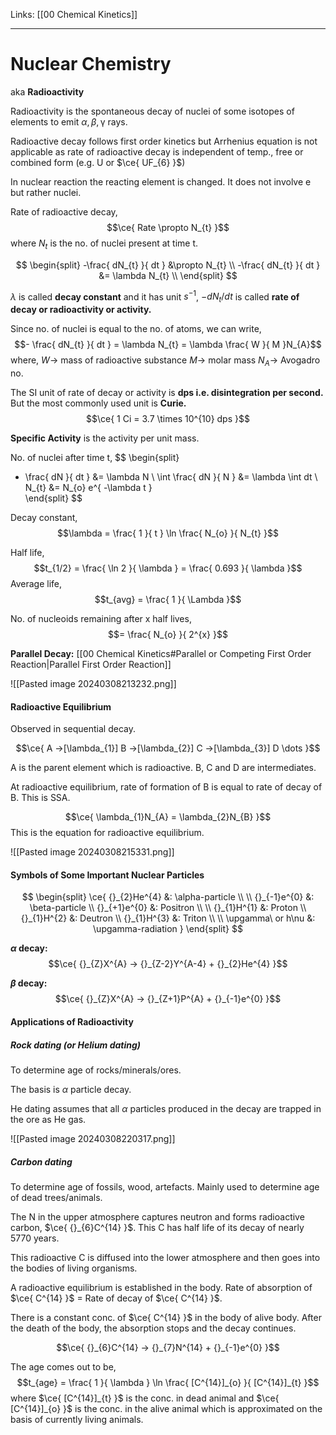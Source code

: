 Links: [[00 Chemical Kinetics]]
___
# Nuclear Chemistry 
aka **Radioactivity**

Radioactivity is the spontaneous decay of nuclei of some isotopes of elements to emit $\alpha,\beta,\upgamma$ rays. 

Radioactive decay follows first order kinetics but Arrhenius equation is not applicable as rate of radioactive decay is independent of temp., free or combined form (e.g. U or $\ce{ UF_{6} }$)

In nuclear reaction the reacting element is changed. It does not involve e but rather nuclei. 

Rate of radioactive decay,
$$\ce{ Rate \propto N_{t} }$$
where $N_{t}$ is the no. of nuclei present at time t. 

$$
\begin{split}
-\frac{ dN_{t} }{ dt } &\propto N_{t} \\
-\frac{ dN_{t} }{ dt } &= \lambda N_{t} \\
\end{split}
$$

$\lambda$ is called **decay constant** and it has unit $s ^{-1}$,
$- dN_{t} /dt$ is called **rate of decay or radioactivity or activity.**

Since no. of nuclei is equal to the no. of atoms, we can write,
$$- \frac{ dN_{t} }{ dt } = \lambda N_{t} = \lambda \frac{ W }{ M }N_{A}$$
where,
$W \to$ mass of radioactive substance
$M \to$ molar mass
$N_{A} \to$ Avogadro no.

The SI unit of rate of decay or activity is **dps i.e. disintegration per second.**
But the most commonly used unit is **Curie.**
$$\ce{ 1 Ci = 3.7 \times 10^{10} dps }$$

**Specific Activity** is the activity per unit mass. 

No. of nuclei after time t,
$$
\begin{split}
- \frac{ dN }{ dt } &= \lambda N \\
\int \frac{ dN }{ N } &= \lambda \int dt \\
N_{t} &= N_{o} e^{ -\lambda t }  
\end{split}
$$

Decay constant,
$$\lambda = \frac{ 1 }{ t } \ln \frac{ N_{o} }{ N_{t} }$$

Half life,
$$t_{1/2} = \frac{ \ln 2 }{ \lambda } = \frac{ 0.693 }{ \lambda }$$
Average life,
$$t_{avg} = \frac{ 1 }{ \Lambda }$$

No. of nucleoids remaining after x half lives,
$$= \frac{ N_{o} }{ 2^{x} }$$

**Parallel Decay:** [[00 Chemical Kinetics#Parallel or Competing First Order Reaction|Parallel First Order Reaction]]

![[Pasted image 20240308213232.png]]

#### Radioactive Equilibrium 
Observed in sequential decay. 

$$\ce{ A ->[\lambda_{1}] B ->[\lambda_{2}] C ->[\lambda_{3}] D \dots  }$$

A is the parent element which is radioactive. 
B, C and D are intermediates.

At radioactive equilibrium, rate of formation of B is equal to rate of decay of B. This is SSA. 

$$\ce{ \lambda_{1}N_{A} = \lambda_{2}N_{B} }$$
This is the equation for radioactive equilibrium. 

![[Pasted image 20240308215331.png]]

#### Symbols of Some Important Nuclear Particles 

$$
\begin{split}
\ce{ 
{}_{2}He^{4} &: \alpha-particle \\
\\
{}_{-1}e^{0} &: \beta-particle \\
{}_{+1}e^{0} &: Positron \\
\\
{}_{1}H^{1} &: Proton \\
{}_{1}H^{2} &: Deutron \\
{}_{1}H^{3} &: Triton \\
\\
\upgamma\ or h\nu &: \upgamma-radiation
 }
\end{split}
$$

**$\alpha$ decay:**
$$\ce{ {}_{Z}X^{A} -> {}_{Z-2}Y^{A-4} + {}_{2}He^{4} }$$

**$\beta$ decay:**
$$\ce{ {}_{Z}X^{A} -> {}_{Z+1}P^{A} + {}_{-1}e^{0} }$$

#### Applications of Radioactivity 
##### Rock dating (or Helium dating)
To determine age of rocks/minerals/ores. 

The basis is $\alpha$ particle decay. 

He dating assumes that all $\alpha$ particles produced in the decay are trapped in the ore as He gas.

![[Pasted image 20240308220317.png]]

##### Carbon dating 
To determine age of fossils, wood, artefacts. 
Mainly used to determine age of dead trees/animals. 

The N in the upper atmosphere captures neutron and forms radioactive carbon, $\ce{ {}_{6}C^{14} }$. This C has half life of its decay of nearly 5770 years. 

This radioactive C is diffused into the lower atmosphere and then goes into the bodies of living organisms. 

A radioactive equilibrium is established in the body. 
Rate of absorption of $\ce{ C^{14} }$ = Rate of decay of $\ce{ C^{14} }$.

There is a constant conc. of $\ce{ C^{14} }$ in the body of alive body. 
After the death of the body, the absorption stops and the decay continues.

$$\ce{ {}_{6}C^{14} -> {}_{7}N^{14} + {}_{-1}e^{0} }$$

The age comes out to be,
$$t_{age} = \frac{ 1 }{ \lambda } \ln \frac{ [C^{14}]_{o} }{ [C^{14}]_{t} }$$
where $\ce{ [C^{14}]_{t} }$ is the conc. in dead animal and $\ce{ [C^{14}]_{o} }$ is the conc. in the alive animal which is approximated on the basis of currently living animals.